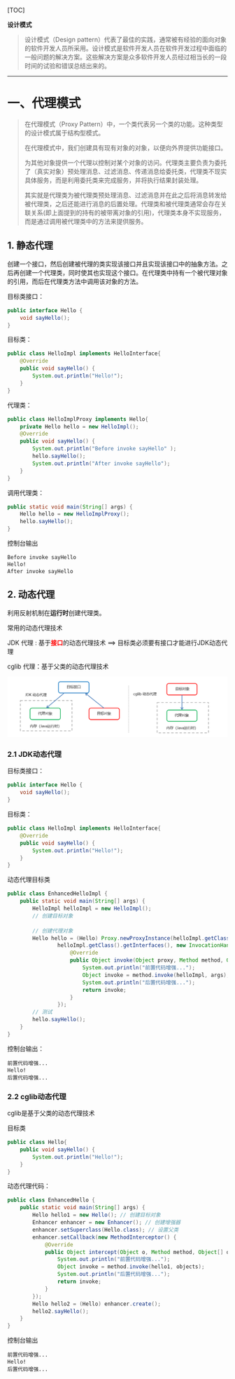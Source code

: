 [TOC]

**设计模式**

> 设计模式（Design pattern）代表了最佳的实践，通常被有经验的面向对象的软件开发人员所采用。设计模式是软件开发人员在软件开发过程中面临的一般问题的解决方案。这些解决方案是众多软件开发人员经过相当长的一段时间的试验和错误总结出来的。



***



# 一、代理模式

>在代理模式（Proxy Pattern）中，一个类代表另一个类的功能。这种类型的设计模式属于结构型模式。
>
>在代理模式中，我们创建具有现有对象的对象，以便向外界提供功能接口。
>
>为其他对象提供一个代理以控制对某个对象的访问。代理类主要负责为委托了（真实对象）预处理消息、过滤消息、传递消息给委托类，代理类不现实具体服务，而是利用委托类来完成服务，并将执行结果封装处理。
>
>其实就是代理类为被代理类预处理消息、过滤消息并在此之后将消息转发给被代理类，之后还能进行消息的后置处理。代理类和被代理类通常会存在关联关系(即上面提到的持有的被带离对象的引用)，代理类本身不实现服务，而是通过调用被代理类中的方法来提供服务。

## 1. 静态代理

创建一个接口，然后创建被代理的类实现该接口并且实现该接口中的抽象方法。之后再创建一个代理类，同时使其也实现这个接口。在代理类中持有一个被代理对象的引用，而后在代理类方法中调用该对象的方法。

目标类接口：

```java
public interface Hello {
    void sayHello();
}
```

目标类：

```java
public class HelloImpl implements HelloInterface{
    @Override
    public void sayHello() {
        System.out.println("Hello!");
    }
}
```

代理类：

```java
public class HelloImplProxy implements Hello{
    private Hello hello = new HelloImpl();
    @Override
    public void sayHello() {
        System.out.println("Before invoke sayHello" );
        hello.sayHello();
        System.out.println("After invoke sayHello");
    }
}
```

调用代理类：

```java
public static void main(String[] args) {
    Hello hello = new HelloImplProxy();
    hello.sayHello();
}
```

控制台输出

```
Before invoke sayHello
Hello!
After invoke sayHello
```



## 2. 动态代理

利用反射机制在**运行时**创建代理类。

常用的动态代理技术

JDK 代理 : 基于<span style="color:red;font-weight:bold">接口</span>的动态代理技术 ==> 目标类必须要有接口才能进行JDK动态代理

cglib 代理：基于父类的动态代理技术

![动态代理](img/设计模式/动态代理.png)

### 2.1 JDK动态代理

目标类接口：

```java
public interface Hello {
    void sayHello();
}
```

目标类：

```java
public class HelloImpl implements HelloInterface{
    @Override
    public void sayHello() {
        System.out.println("Hello!");
    }
}
```

动态代理目标类

```java
public class EnhancedHelloImpl {
    public static void main(String[] args) {
        HelloImpl helloImpl = new HelloImpl();
        // 创建目标对象

        // 创建代理对象
        Hello hello = (Hello) Proxy.newProxyInstance(helloImpl.getClass().getClassLoader(),
                helloImpl.getClass().getInterfaces(), new InvocationHandler() {
                    @Override
                    public Object invoke(Object proxy, Method method, Object[] args) throws Throwable {
                        System.out.println("前置代码增强...");
                        Object invoke = method.invoke(helloImpl, args);
                        System.out.println("后置代码增强...");
                        return invoke;
                    }
                });
        // 测试
        hello.sayHello();
    }
}
```

控制台输出：

```
前置代码增强...
Hello!
后置代码增强...
```



### 2.2 cglib动态代理

cglib是基于父类的动态代理技术

目标类

```java
public class Hello{
    public void sayHello() {
        System.out.println("Hello!");
    }
}
```

动态代理代码：

```java
public class EnhancedHello {
    public static void main(String[] args) {
        Hello hello1 = new Hello(); // 创建目标对象
        Enhancer enhancer = new Enhancer(); // 创建增强器
        enhancer.setSuperclass(Hello.class); // 设置父类
        enhancer.setCallback(new MethodInterceptor() {
            @Override
            public Object intercept(Object o, Method method, Object[] objects, MethodProxy methodProxy) throws Throwable {
                System.out.println("前置代码增强...");
                Object invoke = method.invoke(hello1, objects);
                System.out.println("后置代码增强...");
                return invoke;
            }
        });
        Hello hello2 = (Hello) enhancer.create();
        hello2.sayHello();
    }
}
```

控制台输出

```
前置代码增强...
Hello!
后置代码增强...
```



